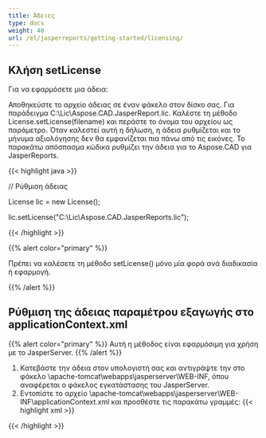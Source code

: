 ```yaml
---
title: Άδειες
type: docs
weight: 40
url: /el/jasperreports/getting-started/licensing/
---
```

## **Κλήση setLicense**
Για να εφαρμόσετε μια άδεια:

Αποθηκεύστε το αρχείο άδειας σε έναν φάκελο στον δίσκο σας. Για παράδειγμα C:\Lic\Aspose.CAD.JasperReport.lic.
Καλέστε τη μέθοδο License.setLicense(filename) και περάστε το όνομα του αρχείου ως παράμετρο. Όταν καλεστεί αυτή η δήλωση, η άδεια ρυθμίζεται και το μήνυμα αξιολόγησης δεν θα εμφανίζεται πια πάνω από τις εικόνες.
Το παρακάτω απόσπασμα κώδικα ρυθμίζει την άδεια για το Aspose.CAD για JasperReports.

{{< highlight java >}}

// Ρύθμιση άδειας

License lic = new License();

lic.setLicense("C:\Lic\Aspose.CAD.JasperReports.lic");

{{< /highlight >}}

{{% alert color="primary" %}}

Πρέπει να καλέσετε τη μέθοδο setLicense() μόνο μία φορά ανά διαδικασία ή εφαρμογή.

{{% /alert %}}

## **Ρύθμιση της άδειας παραμέτρου εξαγωγής στο applicationContext.xml**
{{% alert color="primary" %}}
Αυτή η μέθοδος είναι εφαρμόσιμη για χρήση με το JasperServer.
{{% /alert %}}
1. Κατεβάστε την άδεια στον υπολογιστή σας και αντιγράψτε την στο φάκελο \apache-tomcat\webapps\jasperserver\WEB-INF, όπου αναφέρεται ο φάκελος εγκατάστασης του JasperServer.
2. Εντοπίστε το αρχείο \apache-tomcat\webapps\jasperserver\WEB-INF\applicationContext.xml και προσθέστε τις παρακάτω γραμμές:
{{< highlight xml >}}
<bean id="jpgExportParameters" class="com.aspose.cad.jasperreports.jpg.ASJpegExportParametersBean">
    <property name="license" value="C:\jasperserver-7.6\apache-tomcat\webapps\jasperserver\WEB-INFAspose.CAD.JasperReports.lic"/>
</bean>
{{< /highlight >}}
